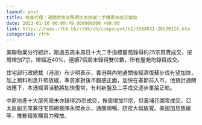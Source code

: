 ```yaml
---
layout: post
title: 地產代理：通關效應及預期加息放緩二手樓周末成交增加
date: 2023-01-16 06:09:49.000000000 +08:00
link: https://news.rthk.hk/rthk/ch/component/k2/1684031-20230116.htm
categories: rthk
---
```


美聯物業分行統計，剛過去周末周日十大二手指標屋苑錄得約25宗買賣成交，按周增加7宗，增幅近40%，連續7個周末錄得雙位數，所有屋苑均錄得成交。

住宅部行政總裁（港澳）布少明表示，香港與內地通關後經濟復蘇步伐有望加快，加上預料利息升勢放緩，準買家對後市觀感正面，加快在春節前入市。他預計通關效應下，本港經濟活動將加快復常，有利新盤及二手成交逐步重拾正軌。

中原地產十大屋苑周末亦錄得25宗成交，按周增加11宗，但黃埔花園零成交。亞太區副主席兼住宅部總裁陳永傑表示，通關順暢、防疫大幅放寬、美國加息放緩等，推動積累購買力釋放。
